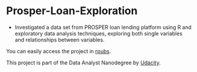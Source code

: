 # Prosper-Loan-Exploration

* Investigated a data set from PROSPER loan lending platform using R and exploratory data analysis techniques, exploring both single variables and relationships between variables.

You can easily access the project in [rpubs](http://rpubs.com/NTavou/ProsperLoanExploration?lipi=urn%3Ali%3Apage%3Ad_flagship3_profile_view_base%3Bz4R86PimQ8i5pYzZ%2B8HlYQ%3D%3D).

This project is part of the Data Analyst Nanodegree by [Udacity](https://www.udacity.com/).
